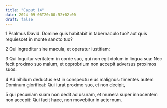 ```yaml
---
title: "Caput 14"
date: 2024-09-06T20:00:52+02:00
draft: false
---
```



1 Psalmus David. Domine quis habitabit in tabernaculo tuo? aut quis requiescet in monte sancto tuo?

2 Qui ingreditur sine macula, et operatur iustitiam:

3 Qui loquitur veritatem in corde suo, qui non egit dolum in lingua sua: Nec fecit proximo suo malum, et opprobrium non accepit adversus proximos suos.

4 Ad nihilum deductus est in conspectu eius malignus: timentes autem Dominum glorificat: Qui iurat proximo suo, et non decipit,

5 qui pecuniam suam non dedit ad usuram, et munera super innocentem non accepit: Qui facit haec, non movebitur in aeternum.

